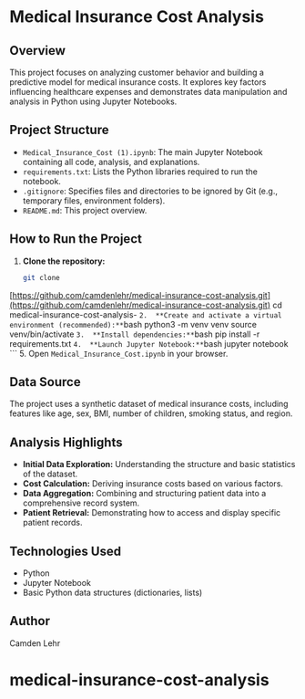 # Medical Insurance Cost Analysis

## Overview
This project focuses on analyzing customer behavior and building a predictive 
model for medical insurance costs. It explores key factors influencing 
healthcare expenses and demonstrates data manipulation and analysis in Python 
using Jupyter Notebooks.

## Project Structure
* `Medical_Insurance_Cost (1).ipynb`: The main Jupyter Notebook containing all 
code, analysis, and explanations.
* `requirements.txt`: Lists the Python libraries required to run the notebook.
* `.gitignore`: Specifies files and directories to be ignored by Git (e.g., 
temporary files, environment folders).
* `README.md`: This project overview.

## How to Run the Project
1.  **Clone the repository:**
    ```bash
    git clone 
[https://github.com/camdenlehr/medical-insurance-cost-analysis.git](https://github.com/camdenlehr/medical-insurance-cost-analysis.git)
    cd medical-insurance-cost-analysis-
    ```
2.  **Create and activate a virtual environment (recommended):**
    ```bash
    python3 -m venv venv
    source venv/bin/activate
    ```
3.  **Install dependencies:**
    ```bash
    pip install -r requirements.txt
    ```
4.  **Launch Jupyter Notebook:**
    ```bash
    jupyter notebook
    ```
5.  Open `Medical_Insurance_Cost.ipynb` in your browser.

## Data Source
The project uses a synthetic dataset of medical insurance costs, including 
features like age, sex, BMI, number of children, smoking status, and region.

## Analysis Highlights
* **Initial Data Exploration:** Understanding the structure and basic 
statistics of the dataset.
* **Cost Calculation:** Deriving insurance costs based on various factors.
* **Data Aggregation:** Combining and structuring patient data into a 
comprehensive record system.
* **Patient Retrieval:** Demonstrating how to access and display specific 
patient records.

## Technologies Used
* Python
* Jupyter Notebook
* Basic Python data structures (dictionaries, lists)

## Author
Camden Lehr
# medical-insurance-cost-analysis
